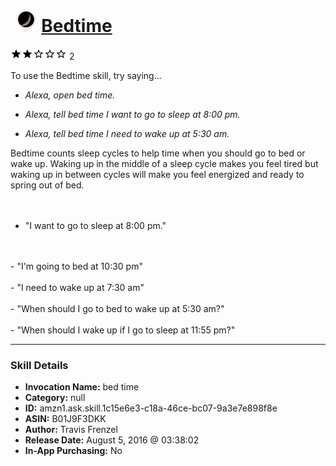 # &nbsp;<img src="skill_icon" alt="Bedtime icon" width="36"> [Bedtime](http://alexa.amazon.com/#skills/amzn1.ask.skill.1c15e6e3-c18a-46ce-bc07-9a3e7e898f8e)
![2 stars](../../images/ic_star_black_18dp_1x.png)![2 stars](../../images/ic_star_black_18dp_1x.png)![2 stars](../../images/ic_star_border_black_18dp_1x.png)![2 stars](../../images/ic_star_border_black_18dp_1x.png)![2 stars](../../images/ic_star_border_black_18dp_1x.png) 2

To use the Bedtime skill, try saying...

* *Alexa, open bed time.*

* *Alexa, tell bed time I want to go to sleep at 8:00 pm.*

* *Alexa, tell bed time I need to wake up at 5:30 am.*

Bedtime counts sleep cycles to help time when you should go to bed or wake up. Waking up in the middle of a sleep cycle makes you feel tired but waking up in between cycles will make you feel energized and ready to spring out of bed.
<br/>
<br/>
<br/>
- "I want to go to sleep at 8:00 pm."
<br/>
<br/>
- "I'm going to bed at 10:30 pm"
<br/>
<br/>
- "I need to wake up at 7:30 am"
<br/>
<br/>
- "When should I go to bed to wake up at 5:30 am?"
<br/>
<br/>
- "When should I wake up if I go to sleep at 11:55 pm?"

***

### Skill Details

* **Invocation Name:** bed time
* **Category:** null
* **ID:** amzn1.ask.skill.1c15e6e3-c18a-46ce-bc07-9a3e7e898f8e
* **ASIN:** B01J9F3DKK
* **Author:** Travis Frenzel
* **Release Date:** August 5, 2016 @ 03:38:02
* **In-App Purchasing:** No
